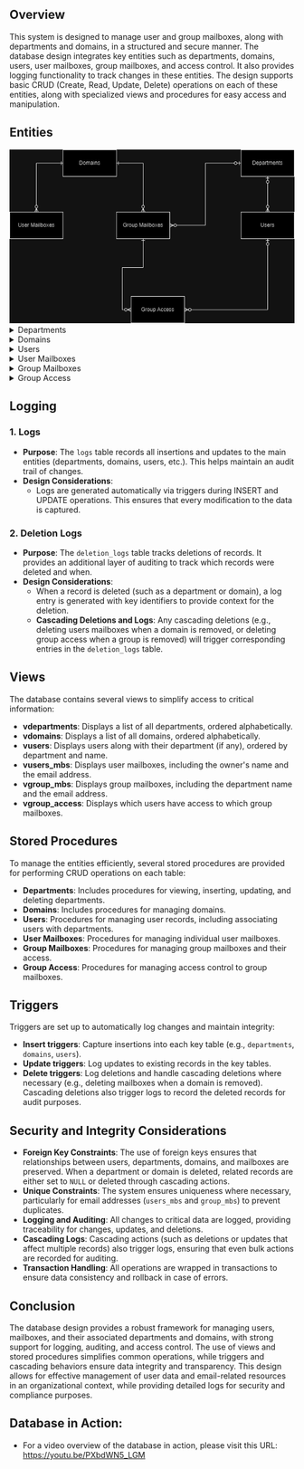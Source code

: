 ## Overview

This system is designed to manage user and group mailboxes, along with departments and domains, in a structured and secure manner. The database design integrates key entities such as departments, domains, users, user mailboxes, group mailboxes, and access control. It also provides logging functionality to track changes in these entities. The design supports basic CRUD (Create, Read, Update, Delete) operations on each of these entities, along with specialized views and procedures for easy access and manipulation.

## Entities

<center>
  <img src="images/ER_Diagram.png" alt="ER Diagram" width="600">
</center>


<details>
  <summary> Departments </summary>
  <ul>
    <li><strong>Purpose</strong>:
        <ul>
        <li>The <code>departments</code> table represents organizational divisions within the company, such as HR, IT, Finance, etc.</li>
        </ul>
    </li>
    <li><strong>Key Attributes</strong>:
      <ul>
        <li><code>id</code>: Unique identifier for the department.</li>
        <li><code>department</code>: The name of the department (e.g., HR, IT).</li>
      </ul>
    </li>
    <li><strong>Design Considerations</strong>:
      <ul>
        <li>The <code>id</code> is the primary key, and <code>department</code> is unique to ensure no duplicates.</li>
        <li>Deletions are logged in the <code>deletion_logs</code> table for auditing.</li>
        <li><strong>Cascading Deletions</strong>: When a department is deleted, any associated users (via <code>department_id</code>) are updated by setting their <code>department_id</code> to <code>NULL</code>. This ensures the system maintains integrity, even when departments are removed.</li>
      </ul>
    </li>
  </ul>
</details>

<details>
  <summary> Domains </summary>
  <ul>
    <li><strong>Purpose</strong>:
      <ul>
        <li>The <code>domains</code> table stores information about email domains, like "company.com" or "organization.org", which are linked to user and group mailboxes.</li>
      </ul>
    </li>
    <li><strong>Key Attributes</strong>:
      <ul>
        <li><code>id</code>: Unique identifier for the domain.</li>
        <li><code>domain</code>: The domain name (e.g., company.com).</li>
      </ul>
    </li>
    <li><strong>Design Considerations</strong>:
      <ul>
        <li>Each domain is uniquely identified by <code>domain</code>, which is constrained to prevent duplication.</li>
        <li><strong>Cascading Deletions</strong>: When a domain is deleted, the associated user mailboxes <code>users_mbs</code> and group mailboxes <code>group_mbs</code> — which in turn also triggers cascade deletions for group access <code>group_access</code> — are also deleted. This cascading behavior ensures that any data linked to the domain is removed.</li>
      </ul>
    </li>
  </ul>
</details>

<details>
  <summary> Users </summary>
  <ul>
    <li><strong>Purpose</strong>:
      <ul>
        <li>The <code>users</code> table stores information about individual employees, including their first and last names, and links them to a department.</li>
      </ul>
    </li>
    <li><strong>Key Attributes</strong>:
      <ul>
        <li><code>id</code>: Unique identifier for the user.</li>
        <li><code>first_name</code>, <code>last_name</code>: Personal details of the user.</li>
        <li><code>department_id</code>: Foreign key to the `departments` table.</li>
      </ul>
    </li>
    <li><strong>Design Considerations</strong>:
      <ul>
        <li>Users are linked to departments via a foreign key (<code>department_id</code>), which helps organize the user base.</li>
        <li><strong>Cascading Deletions</strong>: When a department is deleted or updated, users are affected accordingly (i.e., setting <code>department_id</code> to <code>NULL</code> if a department is deleted).</li>
      </ul>
    </li>
  </ul>
</details>

<details>
  <summary> User Mailboxes </summary>
  <ul>
    <li><strong>Purpose</strong>:
      <ul>
        <li>The <code>users_mbs</code> table stores individual user email addresses, linking them to a specific domain and user, along with their password.</li>
      </ul>
    </li>
    <li><strong>Key Attributes</strong>:
      <ul>
        <li><code>id</code>: Unique identifier for the mailbox.</li>
        <li><code>username</code>: The username part of the email address (e.g., jdoe).</li>
        <li><code>domain_id</code>: Foreign key to the `domains` table.</li>
        <li><code>owner_id</code>: Foreign key to the `users` table, indicating the user to whom the mailbox belongs.</li>
        <li><code>password</code>: The password for accessing the mailbox.</li>
      </ul>
    </li>
    <li><strong>Design Considerations</strong>:
      <ul>
        <li><code>username</code> and <code>domain_id</code> together form a unique constraint to ensure no duplicate mailboxes.</li>
        <li><strong>Cascading Deletions</strong>: Deleting a user or a domain will trigger cascading deletions on the associated user mailboxes, ensuring that all mailboxes linked to that user or domain are removed.</li>
      </ul>
    </li>
  </ul>
</details>

<details>
  <summary> Group Mailboxes </summary>
  <ul>
    <li><strong>Purpose</strong>:
      <ul>
        <li>The <code>group_mbs</code> table stores email addresses for group mailboxes, which are typically used by departments or teams.</li>
      </ul>
    </li>
    <li><strong>Key Attributes</strong>:
      <ul>
        <li><code>id</code>: Unique identifier for the group mailbox.</li>
        <li><code>group_username</code>: The group email address (e.g., support).</li>
        <li><code>domain_id</code>: Foreign key to the `domains` table.</li>
        <li><code>department_id</code>: Foreign key to the `departments` table, linking the group mailbox to a specific department.</li>
        <li><code>password</code>: The password for accessing the group mailbox.</li>
      </ul>
    </li>
    <li><strong>Design Considerations</strong>:
      <ul>
        <li>Similar to user mailboxes, <code>group_username</code> and <code>domain_id</code> form a unique constraint.</li>
        <li><strong>Cascading Deletions</strong>: When a domain is deleted, any associated group mailboxes are deleted. This ensures that no orphaned group mailboxes remain in the system after the deletion of a domain. When a group mailbox is deleted, cascading deletions occur on the <code>group_access</code> table.</li>
      </ul>
    </li>
  </ul>
</details>

<details>
  <summary> Group Access </summary>
  <ul>
    <li><strong>Purpose</strong>:
      <ul>
        <li>The <code>group_access</code> table tracks which users have access to which group mailboxes and provides additional security with an optional password for each user-group pair.</li>
      </ul>
    </li>
    <li><strong>Key Attributes</strong>:
      <ul>
        <li><code>id</code>: Unique identifier for the group access record.</li>
        <li><code>user_id</code>: Foreign key to the `users` table, indicating the user.</li>
        <li><code>group_mb_id</code>: Foreign key to the `group_mbs` table, indicating the group mailbox.</li>
        <li><code>app_password</code>: Optional password for accessing the group mailbox.</li>
      </ul>
    </li>
    <li><strong>Design Considerations</strong>:
      <ul>
        <li>The combination of <code>user_id</code> and <code>group_mb_id</code> must be unique, ensuring that a user can only have one access record per group mailbox.</li>
        <li><strong>Cascading Deletions</strong>: If a group mailbox is deleted (whether directly or via a cascading deletion), the related records in the <code>group_access</code> table are automatically deleted to maintain integrity.</li>
      </ul>
    </li>
  </ul>
</details>

## Logging

### 1. **Logs**
- **Purpose**: The `logs` table records all insertions and updates to the main entities (departments, domains, users, etc.). This helps maintain an audit trail of changes.
- **Design Considerations**:
  - Logs are generated automatically via triggers during INSERT and UPDATE operations. This ensures that every modification to the data is captured.

### 2. **Deletion Logs**
- **Purpose**: The `deletion_logs` table tracks deletions of records. It provides an additional layer of auditing to track which records were deleted and when.
- **Design Considerations**:
  - When a record is deleted (such as a department or domain), a log entry is generated with key identifiers to provide context for the deletion.
  - **Cascading Deletions and Logs**: Any cascading deletions (e.g., deleting users mailboxes when a domain is removed, or deleting group access when a group is removed) will trigger corresponding entries in the `deletion_logs` table.

## Views

The database contains several views to simplify access to critical information:
- **vdepartments**: Displays a list of all departments, ordered alphabetically.
- **vdomains**: Displays a list of all domains, ordered alphabetically.
- **vusers**: Displays users along with their department (if any), ordered by department and name.
- **vusers_mbs**: Displays user mailboxes, including the owner's name and the email address.
- **vgroup_mbs**: Displays group mailboxes, including the department name and the email address.
- **vgroup_access**: Displays which users have access to which group mailboxes.

## Stored Procedures

To manage the entities efficiently, several stored procedures are provided for performing CRUD operations on each table:
- **Departments**: Includes procedures for viewing, inserting, updating, and deleting departments.
- **Domains**: Includes procedures for managing domains.
- **Users**: Procedures for managing user records, including associating users with departments.
- **User Mailboxes**: Procedures for managing individual user mailboxes.
- **Group Mailboxes**: Procedures for managing group mailboxes and their access.
- **Group Access**: Procedures for managing access control to group mailboxes.

## Triggers

Triggers are set up to automatically log changes and maintain integrity:
- **Insert triggers**: Capture insertions into each key table (e.g., `departments`, `domains`, `users`).
- **Update triggers**: Log updates to existing records in the key tables.
- **Delete triggers**: Log deletions and handle cascading deletions where necessary (e.g., deleting mailboxes when a domain is removed). Cascading deletions also trigger logs to record the deleted records for audit purposes.

## Security and Integrity Considerations

- **Foreign Key Constraints**: The use of foreign keys ensures that relationships between users, departments, domains, and mailboxes are preserved. When a department or domain is deleted, related records are either set to `NULL` or deleted through cascading actions.
- **Unique Constraints**: The system ensures uniqueness where necessary, particularly for email addresses (`users_mbs` and `group_mbs`) to prevent duplicates.
- **Logging and Auditing**: All changes to critical data are logged, providing traceability for changes, updates, and deletions.
- **Cascading Logs**: Cascading actions (such as deletions or updates that affect multiple records) also trigger logs, ensuring that even bulk actions are recorded for auditing.
- **Transaction Handling**: All operations are wrapped in transactions to ensure data consistency and rollback in case of errors.

## Conclusion

The database design provides a robust framework for managing users, mailboxes, and their associated departments and domains, with strong support for logging, auditing, and access control. The use of views and stored procedures simplifies common operations, while triggers and cascading behaviors ensure data integrity and transparency. This design allows for effective management of user data and email-related resources in an organizational context, while providing detailed logs for security and compliance purposes.

## Database in Action:

- For a video overview of the database in action, please visit this URL: https://youtu.be/PXbdWN5_LGM